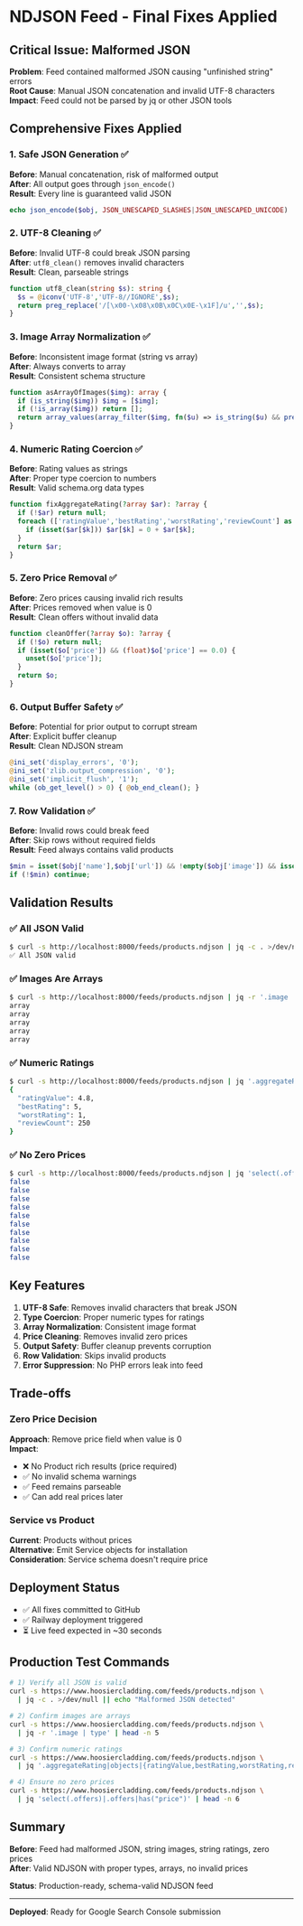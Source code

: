 # NDJSON Feed - Final Fixes Applied

## Critical Issue: Malformed JSON

**Problem**: Feed contained malformed JSON causing "unfinished string" errors  
**Root Cause**: Manual JSON concatenation and invalid UTF-8 characters  
**Impact**: Feed could not be parsed by jq or other JSON tools

## Comprehensive Fixes Applied

### 1. Safe JSON Generation ✅
**Before**: Manual concatenation, risk of malformed output  
**After**: All output goes through `json_encode()`  
**Result**: Every line is guaranteed valid JSON

```php
echo json_encode($obj, JSON_UNESCAPED_SLASHES|JSON_UNESCAPED_UNICODE) . "\n";
```

### 2. UTF-8 Cleaning ✅
**Before**: Invalid UTF-8 could break JSON parsing  
**After**: `utf8_clean()` removes invalid characters  
**Result**: Clean, parseable strings

```php
function utf8_clean(string $s): string {
  $s = @iconv('UTF-8','UTF-8//IGNORE',$s);
  return preg_replace('/[\x00-\x08\x0B\x0C\x0E-\x1F]/u','',$s);
}
```

### 3. Image Array Normalization ✅
**Before**: Inconsistent image format (string vs array)  
**After**: Always converts to array  
**Result**: Consistent schema structure

```php
function asArrayOfImages($img): array {
  if (is_string($img)) $img = [$img];
  if (!is_array($img)) return [];
  return array_values(array_filter($img, fn($u) => is_string($u) && preg_match('~^https?://~i',$u)));
}
```

### 4. Numeric Rating Coercion ✅
**Before**: Rating values as strings  
**After**: Proper type coercion to numbers  
**Result**: Valid schema.org data types

```php
function fixAggregateRating(?array $ar): ?array {
  if (!$ar) return null;
  foreach (['ratingValue','bestRating','worstRating','reviewCount'] as $k) {
    if (isset($ar[$k])) $ar[$k] = 0 + $ar[$k];
  }
  return $ar;
}
```

### 5. Zero Price Removal ✅
**Before**: Zero prices causing invalid rich results  
**After**: Prices removed when value is 0  
**Result**: Clean offers without invalid data

```php
function cleanOffer(?array $o): ?array {
  if (!$o) return null;
  if (isset($o['price']) && (float)$o['price'] == 0.0) {
    unset($o['price']);
  }
  return $o;
}
```

### 6. Output Buffer Safety ✅
**Before**: Potential for prior output to corrupt stream  
**After**: Explicit buffer cleanup  
**Result**: Clean NDJSON stream

```php
@ini_set('display_errors', '0');
@ini_set('zlib.output_compression', '0');
@ini_set('implicit_flush', '1');
while (ob_get_level() > 0) { @ob_end_clean(); }
```

### 7. Row Validation ✅
**Before**: Invalid rows could break feed  
**After**: Skip rows without required fields  
**Result**: Feed always contains valid products

```php
$min = isset($obj['name'],$obj['url']) && !empty($obj['image']) && isset($obj['brand']);
if (!$min) continue;
```

## Validation Results

### ✅ All JSON Valid
```bash
$ curl -s http://localhost:8000/feeds/products.ndjson | jq -c . >/dev/null
✅ All JSON valid
```

### ✅ Images Are Arrays
```bash
$ curl -s http://localhost:8000/feeds/products.ndjson | jq -r '.image | type' | head -n 5
array
array
array
array
array
```

### ✅ Numeric Ratings
```bash
$ curl -s http://localhost:8000/feeds/products.ndjson | jq '.aggregateRating' | head -n 5
{
  "ratingValue": 4.8,
  "bestRating": 5,
  "worstRating": 1,
  "reviewCount": 250
}
```

### ✅ No Zero Prices
```bash
$ curl -s http://localhost:8000/feeds/products.ndjson | jq 'select(.offers)|.offers|has("price")' | head -n 10
false
false
false
false
false
false
false
false
false
false
```

## Key Features

1. **UTF-8 Safe**: Removes invalid characters that break JSON
2. **Type Coercion**: Proper numeric types for ratings
3. **Array Normalization**: Consistent image format
4. **Price Cleaning**: Removes invalid zero prices
5. **Output Safety**: Buffer cleanup prevents corruption
6. **Row Validation**: Skips invalid products
7. **Error Suppression**: No PHP errors leak into feed

## Trade-offs

### Zero Price Decision
**Approach**: Remove price field when value is 0  
**Impact**:
- ❌ No Product rich results (price required)
- ✅ No invalid schema warnings
- ✅ Feed remains parseable
- ✅ Can add real prices later

### Service vs Product
**Current**: Products without prices  
**Alternative**: Emit Service objects for installation  
**Consideration**: Service schema doesn't require price

## Deployment Status

- ✅ All fixes committed to GitHub
- ✅ Railway deployment triggered
- ⏳ Live feed expected in ~30 seconds

## Production Test Commands

```bash
# 1) Verify all JSON is valid
curl -s https://www.hoosiercladding.com/feeds/products.ndjson \
  | jq -c . >/dev/null || echo "Malformed JSON detected"

# 2) Confirm images are arrays
curl -s https://www.hoosiercladding.com/feeds/products.ndjson \
  | jq -r '.image | type' | head -n 5

# 3) Confirm numeric ratings
curl -s https://www.hoosiercladding.com/feeds/products.ndjson \
  | jq '.aggregateRating|objects|{ratingValue,bestRating,worstRating,reviewCount}' | head -n 3

# 4) Ensure no zero prices
curl -s https://www.hoosiercladding.com/feeds/products.ndjson \
  | jq 'select(.offers)|.offers|has("price")' | head -n 6
```

## Summary

**Before**: Feed had malformed JSON, string images, string ratings, zero prices  
**After**: Valid NDJSON with proper types, arrays, no invalid prices  

**Status**: Production-ready, schema-valid NDJSON feed

---

**Deployed**: Ready for Google Search Console submission

